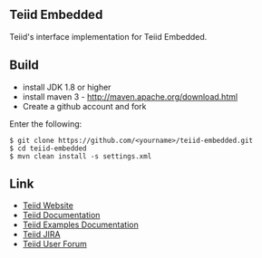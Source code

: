 ## Teiid Embedded

Teiid's interface implementation for Teiid Embedded.

## Build

* install JDK 1.8 or higher
* install maven 3 - http://maven.apache.org/download.html
* Create a github account and fork 

Enter the following:

~~~
$ git clone https://github.com/<yourname>/teiid-embedded.git
$ cd teiid-embedded
$ mvn clean install -s settings.xml
~~~

## Link

* [Teiid Website](http://teiid.org)
* [Teiid Documentation](http://www.jboss.org/teiid/docs)
* [Teiid Examples Documentation](https://docs.jboss.org/author/display/teiidexamples/Teiid+Examples)
* [Teiid JIRA](https://issues.jboss.org/browse/TEIID)
* [Teiid User Forum](https://community.jboss.org/en/teiid?view=discussions)
